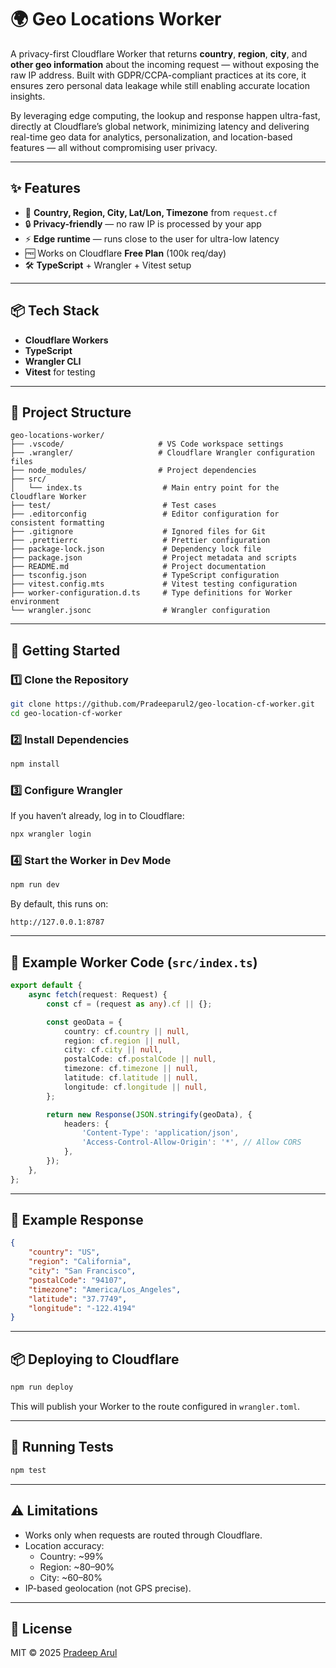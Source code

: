 # 🌍 Geo Locations Worker

A privacy-first Cloudflare Worker that returns **country**, **region**, **city**, and **other geo information** about the incoming request — without exposing the raw IP address.
Built with GDPR/CCPA-compliant practices at its core, it ensures zero personal data leakage while still enabling accurate location insights.

By leveraging edge computing, the lookup and response happen ultra-fast, directly at Cloudflare’s global network, minimizing latency and delivering real-time geo data for analytics, personalization, and location-based features — all without compromising user privacy.

---

## ✨ Features

- 📍 **Country, Region, City, Lat/Lon, Timezone** from `request.cf`
- 🔒 **Privacy-friendly** — no raw IP is processed by your app
- ⚡ **Edge runtime** — runs close to the user for ultra-low latency
- 🆓 Works on Cloudflare **Free Plan** (100k req/day)
- 🛠 **TypeScript** + Wrangler + Vitest setup

---

## 📦 Tech Stack

- **Cloudflare Workers**
- **TypeScript**
- **Wrangler CLI**
- **Vitest** for testing

---

## 📂 Project Structure

```
geo-locations-worker/
├── .vscode/                     # VS Code workspace settings
├── .wrangler/                   # Cloudflare Wrangler configuration files
├── node_modules/                # Project dependencies
├── src/
│   └── index.ts                  # Main entry point for the Cloudflare Worker
├── test/                         # Test cases
├── .editorconfig                 # Editor configuration for consistent formatting
├── .gitignore                    # Ignored files for Git
├── .prettierrc                   # Prettier configuration
├── package-lock.json             # Dependency lock file
├── package.json                  # Project metadata and scripts
├── README.md                     # Project documentation
├── tsconfig.json                 # TypeScript configuration
├── vitest.config.mts             # Vitest testing configuration
├── worker-configuration.d.ts     # Type definitions for Worker environment
└── wrangler.jsonc                # Wrangler configuration
```

---

## 🚀 Getting Started

### 1️⃣ Clone the Repository

```bash
git clone https://github.com/Pradeeparul2/geo-location-cf-worker.git
cd geo-location-cf-worker
```

### 2️⃣ Install Dependencies

```bash
npm install
```

### 3️⃣ Configure Wrangler

If you haven’t already, log in to Cloudflare:

```bash
npx wrangler login
```

### 4️⃣ Start the Worker in Dev Mode

```bash
npm run dev
```

By default, this runs on:

```
http://127.0.0.1:8787
```

---

## 📜 Example Worker Code (`src/index.ts`)

```ts
export default {
	async fetch(request: Request) {
		const cf = (request as any).cf || {};

		const geoData = {
			country: cf.country || null,
			region: cf.region || null,
			city: cf.city || null,
			postalCode: cf.postalCode || null,
			timezone: cf.timezone || null,
			latitude: cf.latitude || null,
			longitude: cf.longitude || null,
		};

		return new Response(JSON.stringify(geoData), {
			headers: {
				'Content-Type': 'application/json',
				'Access-Control-Allow-Origin': '*', // Allow CORS
			},
		});
	},
};
```

---

## 📡 Example Response

```json
{
	"country": "US",
	"region": "California",
	"city": "San Francisco",
	"postalCode": "94107",
	"timezone": "America/Los_Angeles",
	"latitude": "37.7749",
	"longitude": "-122.4194"
}
```

---

## 📦 Deploying to Cloudflare

```bash
npm run deploy
```

This will publish your Worker to the route configured in `wrangler.toml`.

---

## 🧪 Running Tests

```bash
npm test
```

---

## ⚠️ Limitations

- Works only when requests are routed through Cloudflare.
- Location accuracy:
  - Country: ~99%
  - Region: ~80–90%
  - City: ~60–80%
- IP-based geolocation (not GPS precise).

---

## 📄 License

MIT © 2025 [Pradeep Arul](https://github.com/Pradeeparul2)
